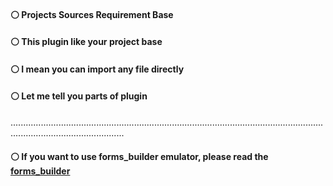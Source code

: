 #### ⚪ Projects Sources Requirement Base


#### ⚪ This plugin like your project base
#### ⚪ I mean you can import any file directly


#### ⚪ Let me tell you parts of plugin


.........................................................................................................................................................................


#### ⚪ If you want to use forms_builder emulator, please read the [forms_builder](https://github.com/plugcreator2002/psr_base/blob/main/lib/plugin_emulators/forms_builder/document.md)
